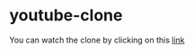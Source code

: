 # youtube-clone

You can watch the clone by clicking on this [link](https://youtoobs.netlify.app/)
 
